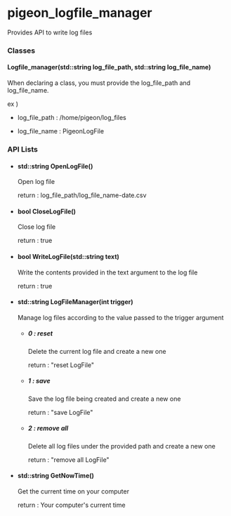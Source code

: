# pigeon_logfile_manager

Provides API to write log files

### Classes
   #### Logfile_manager(std::string log_file_path, std::string log_file_name)
   
   When declaring a class, you must provide the log_file_path and log_file_name.
   
   ex ) 
   
   - log_file_path : /home/pigeon/log_files
   
   - log_file_name : PigeonLogFile
   
   ### API Lists
   - #### std::string OpenLogFile()
   
     Open log file
     
     return : log_file_path/log_file_name-date.csv
     
   - #### bool CloseLogFile()
     
     Close log file
     
     return : true
   
   - #### bool WriteLogFile(std::string text)
     
     Write the contents provided in the text argument to the log file
     
     return : true
     
   - #### std::string LogFileManager(int trigger)
     
     Manage log files according to the value passed to the trigger argument
     
     - ##### 0 : reset
     
       Delete the current log file and create a new one
       
       return : "reset LogFile"
       
     - ##### 1 : save
     
       Save the log file being created and create a new one
       
       return : "save LogFile"
       
      - ##### 2 : remove all
     
        Delete all log files under the provided path and create a new one
       
        return : "remove all LogFile"
     
   - #### std::string GetNowTime()
     
     Get the current time on your computer
     
     return : Your computer's current time
     
     
   
   
   
